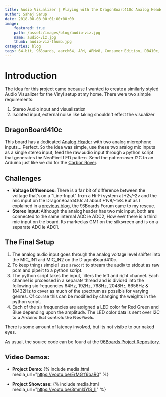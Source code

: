 ```yaml
---
title: Audio Visualizer | Playing with the DragonBoard410c Analog Header
author: Sahaj Sarup
date: 2018-08-08 00:01:00+00:00
image:
    featured: true
    path: /assets/images/blog/audio-viz.jpg
    name: audio-viz.jpg
    thumb: audio-viz-thumb.jpg
categories: blog
tags: 64-bit, 96Boards, aarch64, ARM, ARMv8, Consumer Edition, DB410c, Rock960, Hikey960, enterprise edition, product, single board computer, linaro, linux, open source, openhours, sahaj sarup, podcast, technology, tech, computer, hardware,, embedded, crowd fund, mezzanine, community, audio, visualizer, neopixel, arduino, analog input
---
```


# Introduction

The idea for this project came because I wanted to create a similarly styled Audio Visualizer for the Vinyl setup at my home. There were two simple requirements:

1. Stereo Audio input and visualization
2. Isolated input, external noise like taking shouldn't effect the visualizer

## DragonBoard410c

This board has a dedicated [Analog Header](https://www.96boards.org/documentation/consumer/dragonboard/dragonboard410c/hardware-docs/hardware-user-manual.md.html#analog-expansion-connector) with two analog microphone inputs... Perfect.
So the idea was simple, use these two analog mic inputs as a single stereo input, feed the raw audio input through a python script that generates the NeoPixel LED pattern. Send the pattern over I2C to an Arduino just like we did for the [Carbon Rover](https://github.com/96boards-projects/carbon_rover#1-hardware).

## Challenges

- **Voltage Differences:** There is a fair bit of difference between the voltage that's on a "Line-Input" from a Hi-Fi system at +2v/-2v and the mic input on the DragonBoard410c at about +1v8/-1v8. But as I explained in a [previous blog](https://www.96boards.org/blog/line-in-db/), the 96Boards Forum came to my rescue.
- **Stereo Input:** Although the analog header has two mic input, both are connected to the same internal ADC ie ADC2, How ever there is a third mic input on the board. Its marked as GM1 on the silkscreen and is on a separate ADC ie ADC1.

## The Final Setup

1. The analog audio input goes through the analog voltage level shifter into the MIC_IN1 and MIC_IN2 on the DragonBoard410c.
2. To keep things simple I use ```arecord``` to stream the audio to stdout as raw pcm and pipe it to a python script.
3. The python script takes the input, filters the left and right channel. Each channel is processed in a separate thread and is divided into the following six frequencies 64Hz, 192Hz, 768Hz, 2048Hz, 6656Hz & 18432Hz to cover as much of the spectrum as possible for varying genres. Of course this can be modified by changing the weights in the python script.
4. Each of the six frequencies are assigned a LED color for Red Green and Blue depending upon the amplitude. The LED color data is sent over I2C to a Arduino that controls the NeoPixels.

There is some amount of latency involved, but its not visible to our naked eyes.

As usual, the source code can be found at the [96Boards Project Repository](https://github.com/96boards-projects/audio-visualizer-db410c).

## Video Demos:

- **Project Demo:**
  {% include media.html media_url="https://youtu.be/ErMGrf6baR0" %}

- **Project Showcase:**
  {% include media.html media_url="https://youtu.be/3mmI4YlS_II" %}
